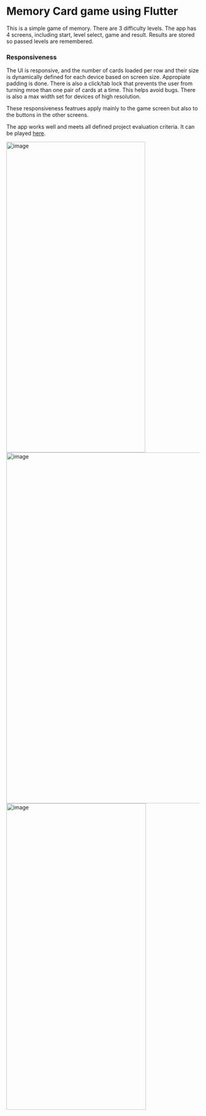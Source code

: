 # Memory Card game using Flutter

This is a simple game of memory. There are 3 difficulty levels. The app has 4 screens, including start, level select, game and result. Results are stored so passed levels are remembered.

### Responsiveness

The UI is responsive, and the number of cards loaded per row and their size is dynamically defined for each device based on screen size. Appropiate padding is done. There is also a click/tab lock that prevents the user from turning mroe than one pair of cards at a time. This helps avoid bugs. There is also a max width set for devices of high resolution.


These responsiveness featrues apply mainly to the game screen but also to the buttons in the other screens.


The app works well and meets all defined project evaluation criteria. It can be played [here](https://martinruddym.github.io/Flutter-Card-Game/).

<img width="362" height="811" alt="image" src="https://github.com/user-attachments/assets/63efe0a4-2a0b-40ad-ad11-8e3e98de1f93" />

<img width="1920" height="916" alt="image" src="https://github.com/user-attachments/assets/b0ac380a-5d48-4559-ba57-98b116570e14" />

<img width="364" height="800" alt="image" src="https://github.com/user-attachments/assets/df064933-8604-4e27-bc39-43666b7349a2" />

